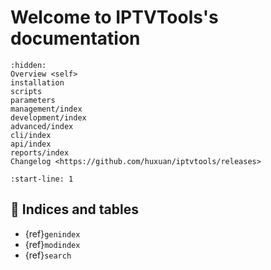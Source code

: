 # Welcome to IPTVTools's documentation

```{toctree}
:hidden:
Overview <self>
installation
scripts
parameters
management/index
development/index
advanced/index
cli/index
api/index
reports/index
Changelog <https://github.com/huxuan/iptvtools/releases>
```

```{include} ../README.md
:start-line: 1
```

## 🔖 Indices and tables

* {ref}`genindex`
* {ref}`modindex`
* {ref}`search`

